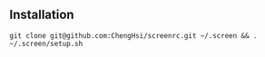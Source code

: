 Installation
------------

    git clone git@github.com:ChengHsi/screenrc.git ~/.screen && . ~/.screen/setup.sh

